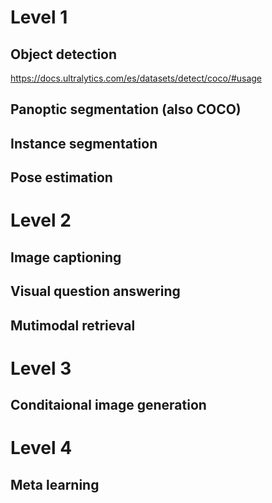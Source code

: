 # Level 1

## Object detection
https://docs.ultralytics.com/es/datasets/detect/coco/#usage

## Panoptic segmentation (also COCO)

## Instance segmentation

## Pose estimation 

# Level 2
## Image captioning

## Visual question answering

## Mutimodal retrieval

# Level 3

## Conditaional image generation

# Level 4

## Meta learning
